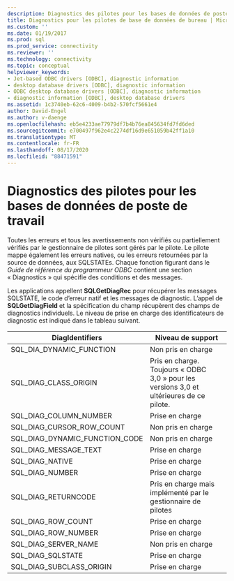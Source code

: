 ```yaml
---
description: Diagnostics des pilotes pour les bases de données de poste de travail
title: Diagnostics pour les pilotes de base de données de bureau | Microsoft Docs
ms.custom: ''
ms.date: 01/19/2017
ms.prod: sql
ms.prod_service: connectivity
ms.reviewer: ''
ms.technology: connectivity
ms.topic: conceptual
helpviewer_keywords:
- Jet-based ODBC drivers [ODBC], diagnostic information
- desktop database drivers [ODBC], diagnostic information
- ODBC desktop database drivers [ODBC], diagnostic information
- diagnostic information [ODBC], desktop database drivers
ms.assetid: 1c3740eb-62c6-4009-b4b2-570fcf5661e4
author: David-Engel
ms.author: v-daenge
ms.openlocfilehash: eb5e4233ae77979df7b4b76ea845634fd7fd6ded
ms.sourcegitcommit: e700497f962e4c2274df16d9e651059b42ff1a10
ms.translationtype: MT
ms.contentlocale: fr-FR
ms.lasthandoff: 08/17/2020
ms.locfileid: "88471591"
---
```

# <a name="diagnostics-for-desktop-database-drivers"></a>Diagnostics des pilotes pour les bases de données de poste de travail
Toutes les erreurs et tous les avertissements non vérifiés ou partiellement vérifiés par le gestionnaire de pilotes sont gérés par le pilote. Le pilote mappe également les erreurs natives, ou les erreurs retournées par la source de données, aux SQLSTATEs. Chaque fonction figurant dans le *Guide de référence du programmeur ODBC* contient une section « Diagnostics » qui spécifie des conditions et des messages.  
  
 Les applications appellent **SQLGetDiagRec** pour récupérer les messages SQLSTATE, le code d’erreur natif et les messages de diagnostic. L’appel de **SQLGetDiagField** et la spécification du champ récupèrent des champs de diagnostics individuels. Le niveau de prise en charge des identificateurs de diagnostic est indiqué dans le tableau suivant.  
  
|DiagIdentifiers|Niveau de support|  
|---------------------|-------------------|  
|SQL_DIA_DYNAMIC_FUNCTION|Non pris en charge|  
|SQL_DIAG_CLASS_ORIGIN|Pris en charge. Toujours « ODBC 3,0 » pour les versions 3,0 et ultérieures de ce pilote.|  
|SQL_DIAG_COLUMN_NUMBER|Prise en charge|  
|SQL_DIAG_CURSOR_ROW_COUNT|Non pris en charge|  
|SQL_DIAG_DYNAMIC_FUNCTION_CODE|Non pris en charge|  
|SQL_DIAG_MESSAGE_TEXT|Prise en charge|  
|SQL_DIAG_NATIVE|Prise en charge|  
|SQL_DIAG_NUMBER|Prise en charge|  
|SQL_DIAG_RETURNCODE|Pris en charge mais implémenté par le gestionnaire de pilotes|  
|SQL_DIAG_ROW_COUNT|Prise en charge|  
|SQL_DIAG_ROW_NUMBER|Prise en charge|  
|SQL_DIAG_SERVER_NAME|Non pris en charge|  
|SQL_DIAG_SQLSTATE|Prise en charge|  
|SQL_DIAG_SUBCLASS_ORIGIN|Prise en charge|
